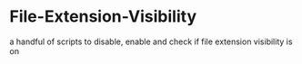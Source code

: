 # File-Extension-Visibility
a handful of scripts to disable, enable and check if file extension visibility is on
